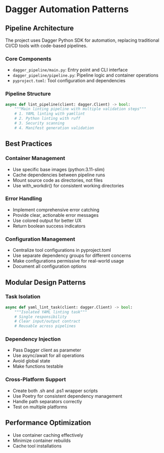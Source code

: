 # Dagger Automation Patterns

## Pipeline Architecture

The project uses Dagger Python SDK for automation, replacing traditional CI/CD tools with code-based pipelines.

### Core Components

- `dagger_pipeline/main.py`: Entry point and CLI interface
- `dagger_pipeline/pipeline.py`: Pipeline logic and container operations
- `pyproject.toml`: Tool configuration and dependencies

### Pipeline Structure

```python
async def lint_pipeline(client: dagger.Client) -> bool:
    """Main linting pipeline with multiple validation steps"""
    # 1. YAML linting with yamllint
    # 2. Python linting with ruff
    # 3. Security scanning
    # 4. Manifest generation validation
```

## Best Practices

### Container Management

- Use specific base images (python:3.11-slim)
- Cache dependencies between pipeline runs
- Mount source code as directories, not files
- Use with_workdir() for consistent working directories

### Error Handling

- Implement comprehensive error catching
- Provide clear, actionable error messages
- Use colored output for better UX
- Return boolean success indicators

### Configuration Management

- Centralize tool configurations in pyproject.toml
- Use separate dependency groups for different concerns
- Make configurations permissive for real-world usage
- Document all configuration options

## Modular Design Patterns

### Task Isolation

```python
async def yaml_lint_task(client: dagger.Client) -> bool:
    """Isolated YAML linting task"""
    # Single responsibility
    # Clear input/output contract
    # Reusable across pipelines
```

### Dependency Injection

- Pass Dagger client as parameter
- Use async/await for all operations
- Avoid global state
- Make functions testable

### Cross-Platform Support

- Create both .sh and .ps1 wrapper scripts
- Use Poetry for consistent dependency management
- Handle path separators correctly
- Test on multiple platforms

## Performance Optimization

- Use container caching effectively
- Minimize container rebuilds
- Cache tool installations
